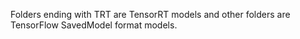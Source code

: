 Folders ending with TRT are TensorRT models and other folders are TensorFlow SavedModel format models.